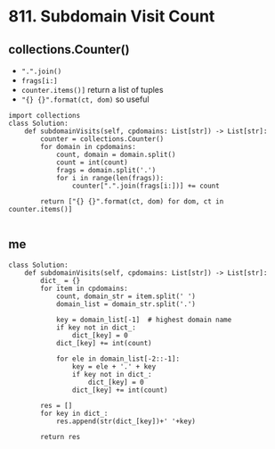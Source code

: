 # 811. Subdomain Visit Count

## collections.Counter()
- `".".join()`  
- `frags[i:]`  
- `counter.items()]` return a list of tuples  
- `"{} {}".format(ct, dom)` so useful  

```python=
import collections
class Solution:
    def subdomainVisits(self, cpdomains: List[str]) -> List[str]:
        counter = collections.Counter()
        for domain in cpdomains:
            count, domain = domain.split()
            count = int(count)
            frags = domain.split('.')
            for i in range(len(frags)):
                counter[".".join(frags[i:])] += count

        return ["{} {}".format(ct, dom) for dom, ct in counter.items()]
        
```
## me
```python=
class Solution:
    def subdomainVisits(self, cpdomains: List[str]) -> List[str]:
        dict_ = {}
        for item in cpdomains:
            count, domain_str = item.split(' ')
            domain_list = domain_str.split('.')
            
            key = domain_list[-1]  # highest domain name
            if key not in dict_:
                dict_[key] = 0
            dict_[key] += int(count)
            
            for ele in domain_list[-2::-1]:
                key = ele + '.' + key
                if key not in dict_:
                    dict_[key] = 0
                dict_[key] += int(count)

        res = []
        for key in dict_:
            res.append(str(dict_[key])+' '+key)
        
        return res
```
